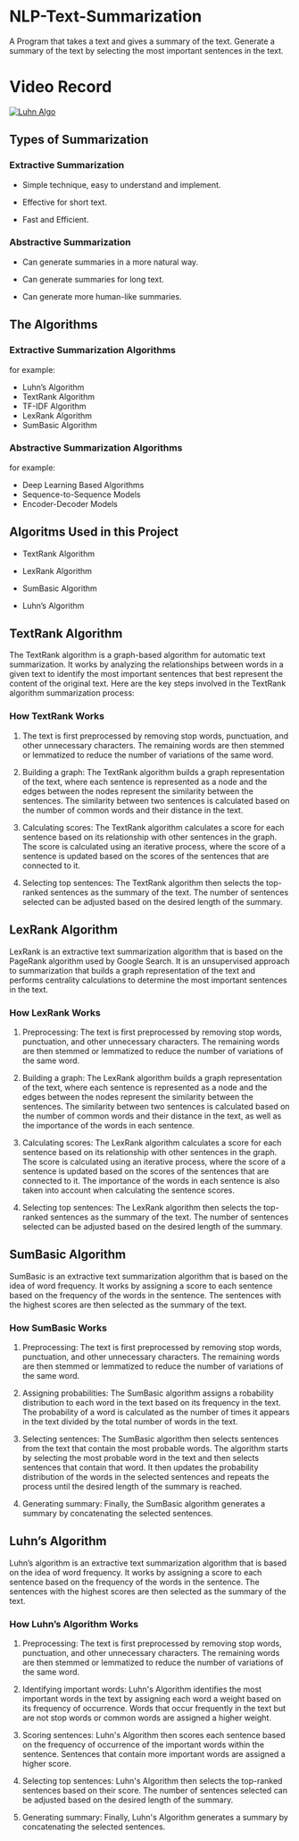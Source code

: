 # NLP-Text-Summarization

A Program that takes a text and gives a summary of the text. Generate a summary of the text by selecting the most
important sentences in the text.
# Video Record

[![Luhn Algo](https://i.imgur.com/vKb2F1B.png)]([https://youtu.be/vt5fpE0bzSY](https://youtu.be/ej-HhM2Yo2I))


## Types of Summarization

### Extractive Summarization

- Simple technique, easy to understand and implement.

- Effective for short text.

- Fast and Efficient.

### Abstractive Summarization

- Can generate summaries in a more natural way.

- Can generate summaries for long text.

- Can generate more human-like summaries.

## The Algorithms

### Extractive Summarization Algorithms

for example:

- Luhn’s Algorithm
- TextRank Algorithm
- TF-IDF Algorithm
- LexRank Algorithm
- SumBasic Algorithm

### Abstractive Summarization Algorithms

for example:

- Deep Learning Based Algorithms
- Sequence-to-Sequence Models
- Encoder-Decoder Models

## Algoritms Used in this Project

- TextRank Algorithm

- LexRank Algorithm

- SumBasic Algorithm

- Luhn’s Algorithm

## TextRank Algorithm

The TextRank algorithm is a graph-based algorithm for automatic text summarization. It works by analyzing the
relationships between words in a given text to identify the most important sentences that best represent the content of
the original text. Here are the key steps involved in the TextRank algorithm summarization process:

### How TextRank Works

1. The text is first preprocessed by removing stop words, punctuation, and other unnecessary characters. The remaining
   words are then stemmed or lemmatized to reduce the number of variations of the same word.

2. Building a graph: The TextRank algorithm builds a graph representation of the text, where each sentence is
   represented as a node and the edges between the nodes represent the similarity between the sentences. The similarity
   between two sentences is calculated based on the number of common words and their distance in the text.

3. Calculating scores: The TextRank algorithm calculates a score for each sentence based on its relationship with other
   sentences in the graph. The score is calculated using an iterative process, where the score of a sentence is updated
   based on the scores of the sentences that are connected to it.

4. Selecting top sentences: The TextRank algorithm then selects the top-ranked sentences as the summary of the text. The
   number of sentences selected can be adjusted based on the desired length of the summary.

## LexRank Algorithm

LexRank is an extractive text summarization algorithm that is based on the PageRank algorithm used by Google Search. It
is an unsupervised approach to summarization that builds a graph representation of the text and performs centrality
calculations to determine the most important sentences in the text.

### How LexRank Works

1. Preprocessing: The text is first preprocessed by removing stop words, punctuation, and other unnecessary characters.
   The remaining words are then stemmed or lemmatized to reduce the number of variations of the same word.

2. Building a graph: The LexRank algorithm builds a graph representation of the text, where each sentence is represented
   as a node and the edges between the nodes represent the similarity between the sentences. The similarity between two
   sentences is calculated based on the number of common words and their distance in the text, as well as the importance
   of the words in each sentence.

3. Calculating scores: The LexRank algorithm calculates a score for each sentence based on its relationship with other
   sentences in the graph. The score is calculated using an iterative process, where the score of a sentence is updated
   based on the scores of the sentences that are connected to it. The importance of the words in each sentence is also
   taken into account when calculating the sentence scores.

4. Selecting top sentences: The LexRank algorithm then selects the top-ranked sentences as the summary of the text. The
   number of sentences selected can be adjusted based on the desired length of the summary.

## SumBasic Algorithm

SumBasic is an extractive text summarization algorithm that is based on the idea of word frequency. It works by
assigning a score to each sentence based on the frequency of the words in the sentence. The sentences with the highest
scores are then selected as the summary of the text.

### How SumBasic Works

1. Preprocessing: The text is first preprocessed by removing stop words, punctuation, and other unnecessary characters.
   The remaining words are then stemmed or lemmatized to reduce the number of variations of the same word.

2. Assigning probabilities: The SumBasic algorithm assigns a robability distribution to each word in the text based on
   its frequency in the text. The probability of a word is calculated as the number of times it appears in the text
   divided by the total number of words in the text.

3. Selecting sentences: The SumBasic algorithm then selects sentences from the text that contain the most probable
   words. The algorithm starts by selecting the most probable word in the text and then selects sentences that contain
   that word. It then updates the probability distribution of the words in the selected sentences and repeats the
   process until the desired length of the summary is reached.

4. Generating summary: Finally, the SumBasic algorithm generates a summary by concatenating the selected sentences.

## Luhn’s Algorithm

Luhn’s algorithm is an extractive text summarization algorithm that is based on the idea of word frequency. It works by
assigning a score to each sentence based on the frequency of the words in the sentence. The sentences with the highest
scores are then selected as the summary of the text.

### How Luhn’s Algorithm Works

1. Preprocessing: The text is first preprocessed by removing stop words, punctuation, and other unnecessary characters.
   The remaining words are then stemmed or lemmatized to reduce the number of variations of the same word.

2. Identifying important words: Luhn's Algorithm identifies the most important words in the text by assigning each word
   a weight based on its frequency of occurrence. Words that occur frequently in the text but are not stop words or
   common words are assigned a higher weight.

3. Scoring sentences: Luhn's Algorithm then scores each sentence based on the frequency of occurrence of the important
   words within the sentence. Sentences that contain more important words are assigned a higher score.

4. Selecting top sentences: Luhn's Algorithm then selects the top-ranked sentences based on their score. The number of
   sentences selected can be adjusted based on the desired length of the summary.

5. Generating summary: Finally, Luhn's Algorithm generates a summary by concatenating the selected sentences.
